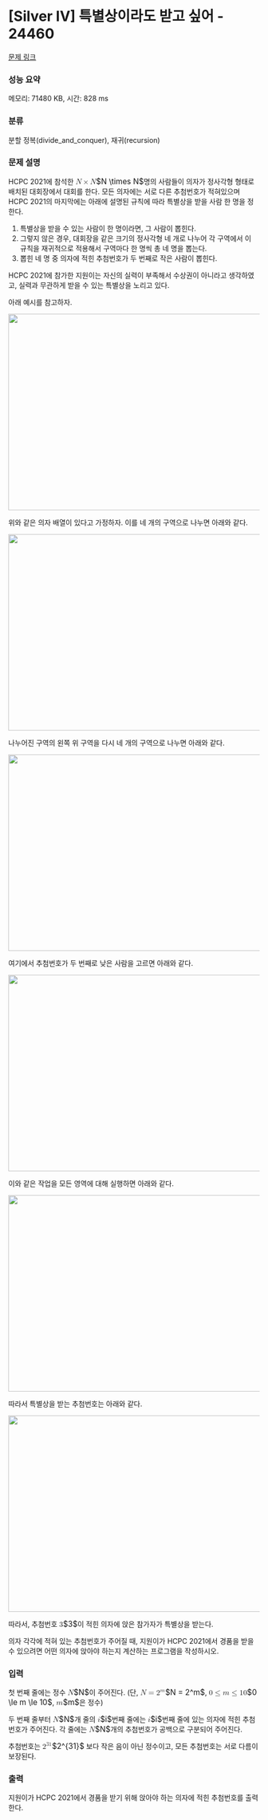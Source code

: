 # [Silver IV] 특별상이라도 받고 싶어 - 24460 

[문제 링크](https://www.acmicpc.net/problem/24460) 

### 성능 요약

메모리: 71480 KB, 시간: 828 ms

### 분류

분할 정복(divide_and_conquer), 재귀(recursion)

### 문제 설명

<p>HCPC 2021에 참석한 <mjx-container class="MathJax" jax="CHTML" style="font-size: 109%; position: relative;"><mjx-math class="MJX-TEX" aria-hidden="true"><mjx-mi class="mjx-i"><mjx-c class="mjx-c1D441 TEX-I"></mjx-c></mjx-mi><mjx-mo class="mjx-n" space="3"><mjx-c class="mjx-cD7"></mjx-c></mjx-mo><mjx-mi class="mjx-i" space="3"><mjx-c class="mjx-c1D441 TEX-I"></mjx-c></mjx-mi></mjx-math><mjx-assistive-mml unselectable="on" display="inline"><math xmlns="http://www.w3.org/1998/Math/MathML"><mi>N</mi><mo>×</mo><mi>N</mi></math></mjx-assistive-mml><span aria-hidden="true" class="no-mathjax mjx-copytext">$N \times N$</span></mjx-container>명의 사람들이 의자가 정사각형 형태로 배치된 대회장에서 대회를 한다. 모든 의자에는 서로 다른 추첨번호가 적혀있으며 HCPC 2021의 마지막에는 아래에 설명된 규칙에 따라 특별상을 받을 사람 한 명을 정한다.</p>

<ol>
	<li>특별상을 받을 수 있는 사람이 한 명이라면, 그 사람이 뽑힌다.</li>
	<li>그렇지 않은 경우, 대회장을 같은 크기의 정사각형 네 개로 나누어 각 구역에서 이 규칙을 재귀적으로 적용해서 구역마다 한 명씩 총 네 명을 뽑는다.</li>
	<li>뽑힌 네 명 중 의자에 적힌 추첨번호가 두 번째로 작은 사람이 뽑힌다.</li>
</ol>

<p>HCPC 2021에 참가한 지원이는 자신의 실력이 부족해서 수상권이 아니라고 생각하였고, 실력과 무관하게 받을 수 있는 특별상을 노리고 있다.</p>

<p>아래 예시를 참고하자.</p>

<p style="text-align: center;"><img alt="" src="" style="height: 394px; width: 700px;"></p>

<p>위와 같은 의자 배열이 있다고 가정하자. 이를 네 개의 구역으로 나누면 아래와 같다.</p>

<p style="text-align: center;"><img alt="" src="" style="height: 394px; width: 700px;"></p>

<p>나누어진 구역의 왼쪽 위 구역을 다시 네 개의 구역으로 나누면 아래와 같다.</p>

<p style="text-align: center;"><img alt="" src="" style="height: 394px; width: 700px;"></p>

<p>여기에서 추첨번호가 두 번째로 낮은 사람을 고르면 아래와 같다.</p>

<p style="text-align: center;"><img alt="" src="" style="height: 394px; width: 700px;"></p>

<p>이와 같은 작업을 모든 영역에 대해 실행하면 아래와 같다.</p>

<p style="text-align: center;"><img alt="" src="" style="height: 394px; width: 700px;"></p>

<p>따라서 특별상을 받는 추첨번호는 아래와 같다.</p>

<p style="text-align: center;"><img alt="" src="" style="height: 394px; width: 700px;"></p>

<p>따라서, 추첨번호 <mjx-container class="MathJax" jax="CHTML" style="font-size: 109%; position: relative;"><mjx-math class="MJX-TEX" aria-hidden="true"><mjx-mn class="mjx-n"><mjx-c class="mjx-c33"></mjx-c></mjx-mn></mjx-math><mjx-assistive-mml unselectable="on" display="inline"><math xmlns="http://www.w3.org/1998/Math/MathML"><mn>3</mn></math></mjx-assistive-mml><span aria-hidden="true" class="no-mathjax mjx-copytext">$3$</span></mjx-container>이 적힌 의자에 앉은 참가자가 특별상을 받는다.</p>

<p>의자 각각에 적혀 있는 추첨번호가 주어질 때, 지원이가 HCPC 2021에서 경품을 받을 수 있으려면 어떤 의자에 앉아야 하는지 계산하는 프로그램을 작성하시오.</p>

### 입력 

 <p>첫 번째 줄에는 정수 <mjx-container class="MathJax" jax="CHTML" style="font-size: 109%; position: relative;"><mjx-math class="MJX-TEX" aria-hidden="true"><mjx-mi class="mjx-i"><mjx-c class="mjx-c1D441 TEX-I"></mjx-c></mjx-mi></mjx-math><mjx-assistive-mml unselectable="on" display="inline"><math xmlns="http://www.w3.org/1998/Math/MathML"><mi>N</mi></math></mjx-assistive-mml><span aria-hidden="true" class="no-mathjax mjx-copytext">$N$</span></mjx-container>이 주어진다. (단, <mjx-container class="MathJax" jax="CHTML" style="font-size: 109%; position: relative;"><mjx-math class="MJX-TEX" aria-hidden="true"><mjx-mi class="mjx-i"><mjx-c class="mjx-c1D441 TEX-I"></mjx-c></mjx-mi><mjx-mo class="mjx-n" space="4"><mjx-c class="mjx-c3D"></mjx-c></mjx-mo><mjx-msup space="4"><mjx-mn class="mjx-n"><mjx-c class="mjx-c32"></mjx-c></mjx-mn><mjx-script style="vertical-align: 0.363em;"><mjx-mi class="mjx-i" size="s"><mjx-c class="mjx-c1D45A TEX-I"></mjx-c></mjx-mi></mjx-script></mjx-msup></mjx-math><mjx-assistive-mml unselectable="on" display="inline"><math xmlns="http://www.w3.org/1998/Math/MathML"><mi>N</mi><mo>=</mo><msup><mn>2</mn><mi>m</mi></msup></math></mjx-assistive-mml><span aria-hidden="true" class="no-mathjax mjx-copytext">$N = 2^m$</span></mjx-container>, <mjx-container class="MathJax" jax="CHTML" style="font-size: 109%; position: relative;"><mjx-math class="MJX-TEX" aria-hidden="true"><mjx-mn class="mjx-n"><mjx-c class="mjx-c30"></mjx-c></mjx-mn><mjx-mo class="mjx-n" space="4"><mjx-c class="mjx-c2264"></mjx-c></mjx-mo><mjx-mi class="mjx-i" space="4"><mjx-c class="mjx-c1D45A TEX-I"></mjx-c></mjx-mi><mjx-mo class="mjx-n" space="4"><mjx-c class="mjx-c2264"></mjx-c></mjx-mo><mjx-mn class="mjx-n" space="4"><mjx-c class="mjx-c31"></mjx-c><mjx-c class="mjx-c30"></mjx-c></mjx-mn></mjx-math><mjx-assistive-mml unselectable="on" display="inline"><math xmlns="http://www.w3.org/1998/Math/MathML"><mn>0</mn><mo>≤</mo><mi>m</mi><mo>≤</mo><mn>10</mn></math></mjx-assistive-mml><span aria-hidden="true" class="no-mathjax mjx-copytext">$0 \le m \le 10$</span></mjx-container>, <mjx-container class="MathJax" jax="CHTML" style="font-size: 109%; position: relative;"><mjx-math class="MJX-TEX" aria-hidden="true"><mjx-mi class="mjx-i"><mjx-c class="mjx-c1D45A TEX-I"></mjx-c></mjx-mi></mjx-math><mjx-assistive-mml unselectable="on" display="inline"><math xmlns="http://www.w3.org/1998/Math/MathML"><mi>m</mi></math></mjx-assistive-mml><span aria-hidden="true" class="no-mathjax mjx-copytext">$m$</span></mjx-container>은 정수)</p>

<p>두 번째 줄부터 <mjx-container class="MathJax" jax="CHTML" style="font-size: 109%; position: relative;"><mjx-math class="MJX-TEX" aria-hidden="true"><mjx-mi class="mjx-i"><mjx-c class="mjx-c1D441 TEX-I"></mjx-c></mjx-mi></mjx-math><mjx-assistive-mml unselectable="on" display="inline"><math xmlns="http://www.w3.org/1998/Math/MathML"><mi>N</mi></math></mjx-assistive-mml><span aria-hidden="true" class="no-mathjax mjx-copytext">$N$</span></mjx-container>개 줄의 <mjx-container class="MathJax" jax="CHTML" style="font-size: 109%; position: relative;"><mjx-math class="MJX-TEX" aria-hidden="true"><mjx-mi class="mjx-i"><mjx-c class="mjx-c1D456 TEX-I"></mjx-c></mjx-mi></mjx-math><mjx-assistive-mml unselectable="on" display="inline"><math xmlns="http://www.w3.org/1998/Math/MathML"><mi>i</mi></math></mjx-assistive-mml><span aria-hidden="true" class="no-mathjax mjx-copytext">$i$</span></mjx-container>번째 줄에는 <mjx-container class="MathJax" jax="CHTML" style="font-size: 109%; position: relative;"><mjx-math class="MJX-TEX" aria-hidden="true"><mjx-mi class="mjx-i"><mjx-c class="mjx-c1D456 TEX-I"></mjx-c></mjx-mi></mjx-math><mjx-assistive-mml unselectable="on" display="inline"><math xmlns="http://www.w3.org/1998/Math/MathML"><mi>i</mi></math></mjx-assistive-mml><span aria-hidden="true" class="no-mathjax mjx-copytext">$i$</span></mjx-container>번째 줄에 있는 의자에 적힌 추첨번호가 주어진다. 각 줄에는 <mjx-container class="MathJax" jax="CHTML" style="font-size: 109%; position: relative;"><mjx-math class="MJX-TEX" aria-hidden="true"><mjx-mi class="mjx-i"><mjx-c class="mjx-c1D441 TEX-I"></mjx-c></mjx-mi></mjx-math><mjx-assistive-mml unselectable="on" display="inline"><math xmlns="http://www.w3.org/1998/Math/MathML"><mi>N</mi></math></mjx-assistive-mml><span aria-hidden="true" class="no-mathjax mjx-copytext">$N$</span></mjx-container>개의 추첨번호가 공백으로 구분되어 주어진다.</p>

<p>추첨번호는 <mjx-container class="MathJax" jax="CHTML" style="font-size: 109%; position: relative;"><mjx-math class="MJX-TEX" aria-hidden="true"><mjx-msup><mjx-mn class="mjx-n"><mjx-c class="mjx-c32"></mjx-c></mjx-mn><mjx-script style="vertical-align: 0.363em;"><mjx-texatom size="s" texclass="ORD"><mjx-mn class="mjx-n"><mjx-c class="mjx-c33"></mjx-c><mjx-c class="mjx-c31"></mjx-c></mjx-mn></mjx-texatom></mjx-script></mjx-msup></mjx-math><mjx-assistive-mml unselectable="on" display="inline"><math xmlns="http://www.w3.org/1998/Math/MathML"><msup><mn>2</mn><mrow data-mjx-texclass="ORD"><mn>31</mn></mrow></msup></math></mjx-assistive-mml><span aria-hidden="true" class="no-mathjax mjx-copytext">$2^{31}$</span></mjx-container> 보다 작은 음이 아닌 정수이고, 모든 추첨번호는 서로 다름이 보장된다.</p>

### 출력 

 <p>지원이가 HCPC 2021에서 경품을 받기 위해 앉아야 하는 의자에 적힌 추첨번호를 출력한다.</p>

